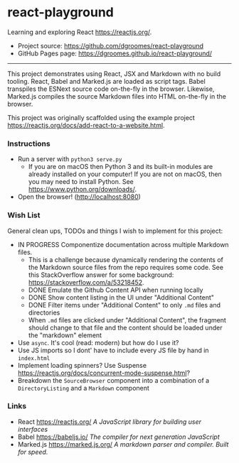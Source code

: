 # react-playground

Learning and exploring React <https://reactjs.org/>.

* Project source: <https://github.com/dgroomes/react-playground>
* GitHub Pages page: <https://dgroomes.github.io/react-playground/>

---

This project demonstrates using React, JSX and Markdown with no build tooling. React, Babel and Marked.js are loaded as
script tags. Babel transpiles the ESNext source code on-the-fly in the browser. Likewise, Marked.js compiles the source
Markdown files into HTML on-the-fly in the browser.

This project was originally scaffolded using the example project <https://reactjs.org/docs/add-react-to-a-website.html>. 

### Instructions

* Run a server with `python3 serve.py`
  * If you are on macOS then Python 3 and its built-in modules are already installed on your computer! If you are not on
    macOS, then you may need to install Python. See <https://www.python.org/downloads/>.
* Open the browser! (<http://localhost:8080>)

### Wish List

General clean ups, TODOs and things I wish to implement for this project:

* IN PROGRESS Componentize documentation across multiple Markdown files.
  * This is a challenge because dynamically rendering the contents of the Markdown source files from the repo requires 
    some code. See this StackOverflow answer for some background: <https://stackoverflow.com/a/53218452>.
  * DONE Emulate the Github Content API when running locally
  * DONE Show content listing in the UI under "Additional Content"
  * DONE Filter items under "Additional Content" to only `.md` files and directories
  * When `.md` files are clicked under "Additional Content", the fragment should change to that file and the content 
    should be loaded under the "markdown" element 
* Use `async`. It's cool (read: modern) but how do I use it?
* Use JS imports so I dont' have to include every JS file by hand in `index.html`
* Implement loading spinners? Use Suspense <https://reactjs.org/docs/concurrent-mode-suspense.html>?
* Breakdown the `SourceBrowser` component into a combination of a `DirectoryListing` and a `Markdown` component

### Links

* React <https://reactjs.org/> *A JavaScript library for building user interfaces*
* Babel <https://babeljs.io/> *The compiler for next generation JavaScript*
* Marked.js <https://marked.js.org/> *A markdown parser and compiler. Built for speed.*